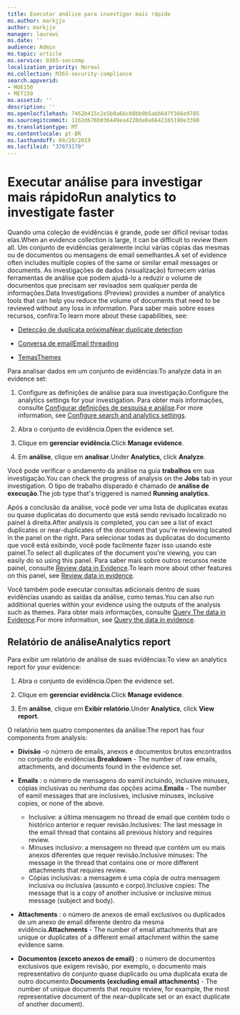 ```yaml
---
title: Executar análise para investigar mais rápido
ms.author: markjjo
author: markjjo
manager: laurawi
ms.date: ''
audience: Admin
ms.topic: article
ms.service: O365-seccomp
localization_priority: Normal
ms.collection: M365-security-compliance
search.appverid:
- MOE150
- MET150
ms.assetid: ''
description: ''
ms.openlocfilehash: 7462b415c2e5b0a66c08bb9b5abb647f366e9785
ms.sourcegitcommit: 1162d676b036449ea4220de8a6642165190e3398
ms.translationtype: MT
ms.contentlocale: pt-BR
ms.lasthandoff: 09/20/2019
ms.locfileid: "37073170"
---
```

# <a name="run-analytics-to-investigate-faster"></a><span data-ttu-id="40785-102">Executar análise para investigar mais rápido</span><span class="sxs-lookup"><span data-stu-id="40785-102">Run analytics to investigate faster</span></span>

<span data-ttu-id="40785-103">Quando uma coleção de evidências é grande, pode ser difícil revisar todas elas.</span><span class="sxs-lookup"><span data-stu-id="40785-103">When an evidence collection is large, it can be difficult to review them all.</span></span> <span data-ttu-id="40785-104">Um conjunto de evidências geralmente inclui várias cópias das mesmas ou de documentos ou mensagens de email semelhantes.</span><span class="sxs-lookup"><span data-stu-id="40785-104">A set of evidence often includes multiple copies of the same or similar email messages or documents.</span></span> <span data-ttu-id="40785-105">As investigações de dados (visualização) fornecem várias ferramentas de análise que podem ajudá-lo a reduzir o volume de documentos que precisam ser revisados sem qualquer perda de informações.</span><span class="sxs-lookup"><span data-stu-id="40785-105">Data Investigations (Preview) provides a number of analytics tools that can help you reduce the volume of documents that need to be reviewed without any loss in information.</span></span> <span data-ttu-id="40785-106">Para saber mais sobre esses recursos, confira:</span><span class="sxs-lookup"><span data-stu-id="40785-106">To learn more about these capabilities, see:</span></span>

- [<span data-ttu-id="40785-107">Detecção de duplicata próxima</span><span class="sxs-lookup"><span data-stu-id="40785-107">Near duplicate detection</span></span>](near-duplicates.md)

- [<span data-ttu-id="40785-108">Conversa de email</span><span class="sxs-lookup"><span data-stu-id="40785-108">Email threading</span></span>](email-threading.md)

- [<span data-ttu-id="40785-109">Temas</span><span class="sxs-lookup"><span data-stu-id="40785-109">Themes</span></span>](themes.md)

<span data-ttu-id="40785-110">Para analisar dados em um conjunto de evidências:</span><span class="sxs-lookup"><span data-stu-id="40785-110">To analyze data in an evidence set:</span></span>

1. <span data-ttu-id="40785-111">Configure as definições de análise para sua investigação.</span><span class="sxs-lookup"><span data-stu-id="40785-111">Configure the analytics settings for your investigation.</span></span> <span data-ttu-id="40785-112">Para obter mais informações, consulte [Configurar definições de pesquisa e análise](configure-search-analytics-settings.md).</span><span class="sxs-lookup"><span data-stu-id="40785-112">For more information, see [Configure search and analytics settings](configure-search-analytics-settings.md).</span></span>

2. <span data-ttu-id="40785-113">Abra o conjunto de evidência.</span><span class="sxs-lookup"><span data-stu-id="40785-113">Open the evidence set.</span></span>

3. <span data-ttu-id="40785-114">Clique em **gerenciar evidência**.</span><span class="sxs-lookup"><span data-stu-id="40785-114">Click **Manage evidence**.</span></span>

4. <span data-ttu-id="40785-115">Em **análise**, clique em **analisar**.</span><span class="sxs-lookup"><span data-stu-id="40785-115">Under **Analytics**, click **Analyze**.</span></span>

<span data-ttu-id="40785-116">Você pode verificar o andamento da análise na guia **trabalhos** em sua investigação.</span><span class="sxs-lookup"><span data-stu-id="40785-116">You can check the progress of analysis on the **Jobs** tab in your investigation.</span></span> <span data-ttu-id="40785-117">O tipo de trabalho disparado é chamado de **análise de execução**.</span><span class="sxs-lookup"><span data-stu-id="40785-117">The job type that's triggered is named **Running analytics**.</span></span>

 <span data-ttu-id="40785-118">Após a conclusão da análise, você pode ver uma lista de duplicatas exatas ou quase duplicatas do documento que está sendo revisado localizado no painel à direita.</span><span class="sxs-lookup"><span data-stu-id="40785-118">After analysis is completed, you can see a list of exact duplicates or near-duplicates of the document that you're reviewing located in the panel on the right.</span></span> <span data-ttu-id="40785-119">Para selecionar todas as duplicatas do documento que você está exibindo, você pode facilmente fazer isso usando este painel.</span><span class="sxs-lookup"><span data-stu-id="40785-119">To select all duplicates of the document you're viewing, you can easily do so using this panel.</span></span> <span data-ttu-id="40785-120">Para saber mais sobre outros recursos neste painel, consulte [Review data in Evidence](review-data-in-evidence.md).</span><span class="sxs-lookup"><span data-stu-id="40785-120">To learn more about other features on this panel, see [Review data in evidence](review-data-in-evidence.md).</span></span> 

<span data-ttu-id="40785-121">Você também pode executar consultas adicionais dentro de suas evidências usando as saídas da análise, como temas.</span><span class="sxs-lookup"><span data-stu-id="40785-121">You can also run additional queries within your evidence using the outputs of the analysis such as themes.</span></span> <span data-ttu-id="40785-122">Para obter mais informações, consulte [Query The data in Evidence](evidence-query.md).</span><span class="sxs-lookup"><span data-stu-id="40785-122">For more information, see [Query the data in evidence](evidence-query.md).</span></span>

## <a name="analytics-report"></a><span data-ttu-id="40785-123">Relatório de análise</span><span class="sxs-lookup"><span data-stu-id="40785-123">Analytics report</span></span>

<span data-ttu-id="40785-124">Para exibir um relatório de análise de suas evidências:</span><span class="sxs-lookup"><span data-stu-id="40785-124">To view an analytics report for your evidence:</span></span>

1. <span data-ttu-id="40785-125">Abra o conjunto de evidência.</span><span class="sxs-lookup"><span data-stu-id="40785-125">Open the evidence set.</span></span>

2. <span data-ttu-id="40785-126">Clique em **gerenciar evidência**.</span><span class="sxs-lookup"><span data-stu-id="40785-126">Click **Manage evidence**.</span></span>

3. <span data-ttu-id="40785-127">Em **análise**, clique em **Exibir relatório**.</span><span class="sxs-lookup"><span data-stu-id="40785-127">Under **Analytics**, click **View report**.</span></span>

<span data-ttu-id="40785-128">O relatório tem quatro componentes da análise:</span><span class="sxs-lookup"><span data-stu-id="40785-128">The report has four components from analysis:</span></span>

- <span data-ttu-id="40785-129">**Divisão** -o número de emails, anexos e documentos brutos encontrados no conjunto de evidências.</span><span class="sxs-lookup"><span data-stu-id="40785-129">**Breakdown** - The number of raw emails, attachments, and documents found in the evidence set.</span></span>

- <span data-ttu-id="40785-130">**Emails** : o número de mensagens do eamil incluindo, inclusive minuses, cópias inclusivas ou nenhuma das opções acima.</span><span class="sxs-lookup"><span data-stu-id="40785-130">**Emails** - The number of eamil messages that are inclusives, inclusive minuses, inclusive copies, or none of the above.</span></span>
   - <span data-ttu-id="40785-131">Inclusive: a última mensagem no thread de email que contém todo o histórico anterior e requer revisão.</span><span class="sxs-lookup"><span data-stu-id="40785-131">Inclusives: The last message in the email thread that contains all previous history and requires review.</span></span>
   - <span data-ttu-id="40785-132">Minuses inclusivo: a mensagem no thread que contém um ou mais anexos diferentes que requer revisão.</span><span class="sxs-lookup"><span data-stu-id="40785-132">Inclusive minuses: The message in the thread that contains one or more different attachments that requires review.</span></span>
   - <span data-ttu-id="40785-133">Cópias inclusivas: a mensagem é uma cópia de outra mensagem inclusiva ou inclusiva (assunto e corpo).</span><span class="sxs-lookup"><span data-stu-id="40785-133">Inclusive copies: The message that is a copy of another inclusive or inclusive minus message (subject and body).</span></span>

- <span data-ttu-id="40785-134">**Attachments** : o número de anexos de email exclusivos ou duplicados de um anexo de email diferente dentro da mesma evidência.</span><span class="sxs-lookup"><span data-stu-id="40785-134">**Attachments** - The number of email attachments that are unique or duplicates of a different email attachment within the same evidence same.</span></span>

- <span data-ttu-id="40785-135">**Documentos (exceto anexos de email)** : o número de documentos exclusivos que exigem revisão, por exemplo, o documento mais representativo do conjunto quase duplicado ou uma duplicata exata de outro documento.</span><span class="sxs-lookup"><span data-stu-id="40785-135">**Documents (excluding email attachments)** - The number of unique documents that require review, for example, the most representative document of the near-duplicate set or an exact duplicate of another document).</span></span>